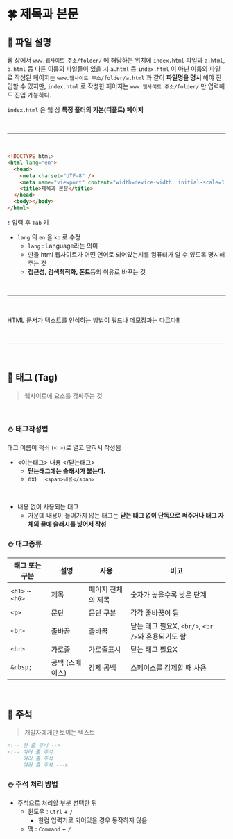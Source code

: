 # 🍀 제목과 본문

## 🧸 파일 설명

웹 상에서 `www.웹사이트 주소/folder/` 에 해당하는 위치에 `index.html` 파일과 `a.html`, `b.html` 등 다른 이름의 파일들이 있을 시 `a.html` 등 `index.html` 이 아닌 이름의 파일로 작성된 페이지는 `www.웹사이트 주소/folder/a.html` 과 같이 **파일명을 명시** 해야 진입할 수 있지만, `index.html` 로 작성한 페이지는 `www.웹사이트 주소/folder/` 만 입력해도 진입 가능하다.

`index.html` 은 웹 상 **특정 폴더의 기본(디폴트) 페이지**

</br>

---

</br>

```html
<!DOCTYPE html>
<html lang="en">
  <head>
    <meta charset="UTF-8" />
    <meta name="viewport" content="width=device-width, initial-scale=1.0" />
    <title>제목과 본문</title>
  </head>
  <body></body>
</html>
```

`!` 입력 후 `Tab` 키

- `lang` 의 `en` 을 `ko` 로 수정
  - `lang` : Language라는 의미
  - 만들 html 웹사이트가 어떤 언어로 되어있는지를 컴퓨터가 알 수 있도록 명시해주는 것
  - **접근성, 검색최적화, 폰트**등의 이유로 바꾸는 것

</br>

---

</br>

HTML 문서가 텍스트를 인식하는 방법이 워드나 메모장과는 다르다!!

</br>

---

</br>

## 🧸 태그 (Tag)

> 웹사이트에 요소를 감싸주는 것

</br>

### ⛄ 태그작성법

태그 이름이 꺽쇠 (< >)로 열고 닫혀서 작성됨

- <여는태그> 내용 </닫는태그>
  - **닫는태그에는 슬래시가 붙는다.**
  - ex) ` 
<span>내용</span>`

</br>

- 내용 없이 사용되는 태그
  - 가운데 내용이 들어가지 않는 태그는 **닫는 태그 없이 단독으로 써주거나 태그 자체의 끝에 슬래시를 넣어서 작성**

### ⛄ 태그종류

| 태그 또는 구문  | 설명            | 사용               | 비고                                               |
| --------------- | --------------- | ------------------ | -------------------------------------------------- |
| `<h1>` ~ `<h6>` | 제목            | 페이지 전체의 제목 | 숫자가 높을수록 낮은 단계                          |
| `<p>`           | 문단            | 문단 구분          | 각각 줄바꿈이 됨                                   |
| `<br>`          | 줄바꿈          | 줄바꿈             | 닫는 태그 필요X, `<br/>`, `<br />`와 혼용되기도 함 |
| `<hr>`          | 가로줄          | 가로줄표시         | 닫는 태그 필요X                                    |
| `&nbsp;`        | 공백 (스페이스) | 강제 공백          | 스페이스를 강제할 때 사용                          |

</br>

## 🧸 주석

> 개발자에게만 보이는 텍스트

```html
<!-- 한 줄 주석 -->
<!-- 여러 줄 주석
     여러 줄 주석
     여러 줄 주석 --->
```

### ⛄ 주석 처리 방법

- 주석으로 처리할 부분 선택한 뒤
  - 윈도우 : `Ctrl` + `/`
    - 한컴 입력기로 되어있을 경우 동작하지 않음
  - 맥 : `Command` + `/`

